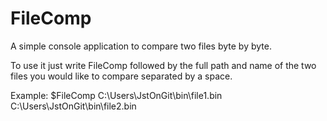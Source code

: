 # FileComp
A simple console application to compare two files byte by byte.

To use it just write FileComp followed by the full path and name of the two files you would like to compare separated by a space.

Example:
$FileComp C:\Users\JstOnGit\bin\file1.bin C:\Users\JstOnGit\bin\file2.bin
